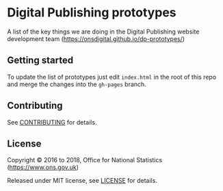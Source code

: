 # Digital Publishing prototypes

A list of the key things we are doing in the Digital Publishing website development team (https://onsdigital.github.io/dp-prototypes/)

## Getting started

To update the list of prototypes just edit `index.html` in the root of this repo and merge the changes into the `gh-pages` branch.

## Contributing

See [CONTRIBUTING](CONTRIBUTING.md) for details.

## License

Copyright © 2016 to 2018, Office for National Statistics (https://www.ons.gov.uk)

Released under MIT license, see [LICENSE](LICENSE.md) for details.
